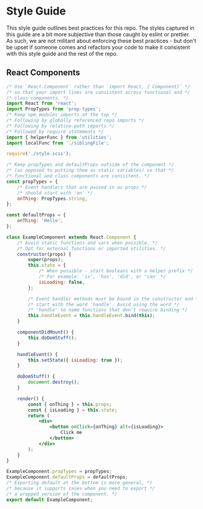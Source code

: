 # Style Guide

This style guide outlines best practices for this repo. The styles captured in this guide are a bit more subjective than those caught by eslint or prettier. As such, we are not militant about enforcing these best practices - but don't be upset if someone comes and refactors your code to make it consistent with this style guide and the rest of the repo.

## React Components

```jsx
/* Use `React.Component` rather than `import React, { Component}` */
/* so that your import lines are consistent across functional and */
/* class components. */
import React from 'react';
import PropTypes from 'prop-types';
/* Keep npm_modules imports at the top */
/* Following by globally referenced repo imports */
/* Following by relative-path imports */
/* Followed by require statements */
import { helperFunc } from 'utilities';
import localFunc from './siblingFile';

require('./style.scss');

/* Keep propTypes and defaultProps outside of the component */
/* (as opposed to putting them as static variables) so that */
/* functional and class components are consistent. */
const propTypes = {
	/* Event handlers that are passed in as props */
	/* should start with 'on' */
	onThing: PropTypes.string,
};

const defaultProps = {
	onThing: 'Hello',
};

class ExampleComponent extends React.Component {
	/* Avoid static functions and vars when possible. */
	/* Opt for external functions or imported utilities. */
	constructor(props) {
		super(props);
		this.state = {
			/* When possible - start booleans with a helper prefix */
			/* For example: 'is', 'has', 'did', or 'can' */
			isLoading: false,
		};

		/* Event handler methods must be bound in the constructor and */
		/* start with the word 'handle'. Avoid using the word */
		/* 'handle' to name functions that don't require binding */
		this.handleEvent = this.handleEvent.bind(this);
	}

	componentDidMount() {
		this.doDomStuff();
	}

	handleEvent() {
		this.setState({ isLoading: true });
	}

	doDomStuff() {
		document.destroy();
	}

	render() {
		const { onThing } = this.props;
		const { isLoading } = this.state;
		return (
			<div>
				<button onClick={onThing} alt={isLoading}>
					Click me
				</button>
			</div>
		);
	}
}

ExampleComponent.propTypes = propTypes;
ExampleComponent.defaultProps = defaultProps;
/* Exporting default at the bottom is more general, */
/* because it supports cases when you need to export */
/* a wrapped version of the component. */
export default ExampleComponent;
```

